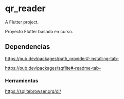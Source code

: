 # qr_reader

A Flutter project.

Proyecto Flutter basado en curso.

## Dependencias

https://pub.dev/packages/path_provider#-installing-tab-

https://pub.dev/packages/sqflite#-readme-tab-

### Herramientas
https://sqlitebrowser.org/dl/